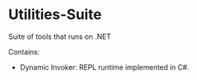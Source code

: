 # Utilities-Suite

Suite of tools that runs on .NET 

Contains:

- Dynamic Invoker: REPL runtime implemented in C#. 

